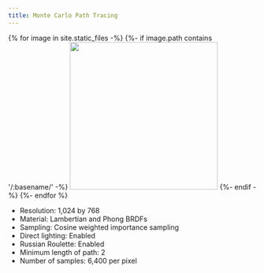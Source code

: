 ```yaml
---
title: Monte Carlo Path Tracing
---
```


{% for image in site.static_files -%}
{%- if image.path contains '/:basename/' -%}
<img src="{{ image.path }}" width="300"> 
{%- endif -%}
{%- endfor %}

* Resolution: 1,024 by 768
* Material: Lambertian and Phong BRDFs
* Sampling: Cosine weighted importance sampling
* Direct lighting: Enabled
* Russian Roulette: Enabled
* Minimum length of path: 2
* Number of samples: 6,400 per pixel
